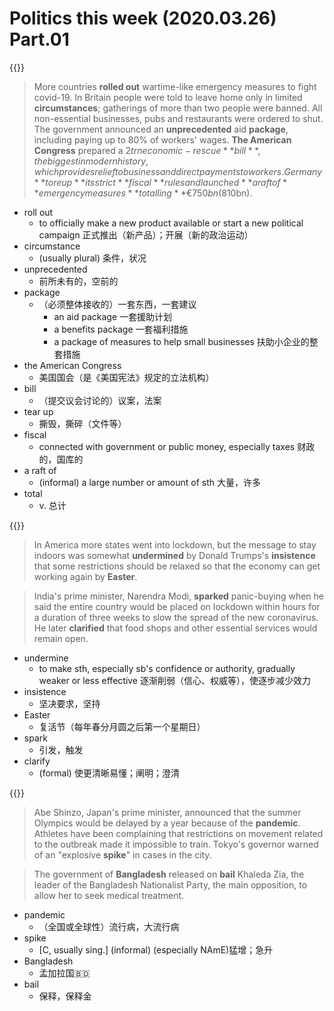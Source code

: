 # Politics this week (2020.03.26) Part.01


{{<music url="/economist/20200328/002 The world this week - Politics this week/1.mp3">}}

> More countries **rolled out** wartime-like emergency measures to fight covid-19. In Britain people were told to leave home only in limited **circumstances**; gatherings of more than two people were banned. All non-essential businesses, pubs and restaurants were ordered to shut. The government announced an **unprecedented** aid **package**, including paying up to 80% of workers' wages. **The American Congress** prepared a $2trn economic-rescue **bill**, the biggest in modern history, which provides relief to business and direct payments to workers. Germany **tore up** its strict **fiscal** rules and launched **a raft of** emergency measures **totalling** €750bn ($810bn).

- roll out
  - to officially make a new product available or start a new political campaign 正式推出（新产品）；开展（新的政治运动）
- circumstance
  - (usually plural) 条件，状况
- unprecedented
  - 前所未有的，空前的
- package
  - （必须整体接收的）一套东西，一套建议
    - an aid package 一套援助计划
    - a benefits package 一套福利措施
    - a package of measures to help small businesses 扶助小企业的整套措施
- the American Congress
  - 美国国会（是《美国宪法》规定的立法机构）
- bill
  - （提交议会讨论的）议案，法案
- tear up
  - 撕毁，撕碎（文件等）
- fiscal
  - connected with government or public money, especially taxes 财政的，国库的
- a raft of
  - (informal) a large number or amount of sth 大量，许多
- total
  - v. 总计

{{<music url="/economist/20200328/002 The world this week - Politics this week/2.mp3">}}

> In America more states went into lockdown, but the message to stay indoors was somewhat **undermined** by Donald Trumps's **insistence** that some restrictions should be relaxed so that the economy can get working again by **Easter**.

> India's prime minister, Narendra Modi, **sparked** panic-buying when he said the entire country would be placed on lockdown within hours for a duration of three weeks to slow the spread of the new coronavirus. He later **clarified** that food shops and other essential services would remain open.

- undermine
  - to make sth, especially sb's confidence or authority, gradually weaker or less effective 逐渐削弱（信心、权威等），使逐步减少效力
- insistence
  - 坚决要求，坚持
- Easter
  - 复活节（每年春分月圆之后第一个星期日）
- spark
  - 引发，触发
- clarify
  - (formal) 使更清晰易懂；阐明；澄清

{{<music url="/economist/20200328/002 The world this week - Politics this week/3.mp3">}}

> Abe Shinzo, Japan's prime minister, announced that the summer Olympics would be delayed by a year because of the **pandemic**. Athletes have been complaining that restrictions on movement related to the outbreak made it impossible to train. Tokyo's governor warned of an "explosive **spike**" in cases in the city.

> The government of **Bangladesh** released on **bail** Khaleda Zia, the leader of the Bangladesh Nationalist Party, the main opposition, to allow her to seek medical treatment.

- pandemic
  - （全国或全球性）流行病，大流行病
- spike
  - [C, usually sing.] (informal) (especially NAmE)猛增；急升
- Bangladesh
  - 孟加拉国🇧🇩
- bail
  - 保释，保释金

